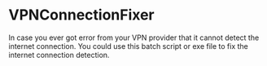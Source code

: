 # VPNConnectionFixer

In case you ever got error from your VPN provider that it cannot detect the internet connection.
You could use this batch script or exe file to fix the internet connection detection.

